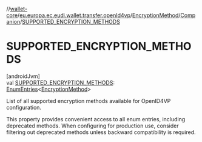 //[wallet-core](../../../../index.md)/[eu.europa.ec.eudi.wallet.transfer.openId4vp](../../index.md)/[EncryptionMethod](../index.md)/[Companion](index.md)/[SUPPORTED_ENCRYPTION_METHODS](-s-u-p-p-o-r-t-e-d_-e-n-c-r-y-p-t-i-o-n_-m-e-t-h-o-d-s.md)

# SUPPORTED_ENCRYPTION_METHODS

[androidJvm]\
val [SUPPORTED_ENCRYPTION_METHODS](-s-u-p-p-o-r-t-e-d_-e-n-c-r-y-p-t-i-o-n_-m-e-t-h-o-d-s.md): [EnumEntries](https://kotlinlang.org/api/latest/jvm/stdlib/kotlin-stdlib/kotlin.enums/-enum-entries/index.html)&lt;[EncryptionMethod](../index.md)&gt;

List of all supported encryption methods available for OpenID4VP configuration.

This property provides convenient access to all enum entries, including deprecated methods. When configuring for production use, consider filtering out deprecated methods unless backward compatibility is required.
